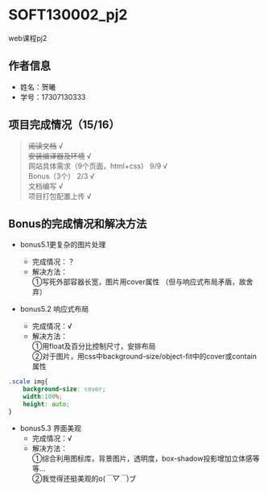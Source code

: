 # SOFT130002_pj2
web课程pj2


## 作者信息 
* 姓名：贺曦 
* 学号：17307130333  

## 项⽬完成情况（15/16）
> ~~阅读文档~~ √  
> ~~安装编译器及环境~~ √   
> ⽹站具体需求（9个页面，html+css） 9/9 √   
> Bonus（3个） 2/3 √   
> 文档编写 √  
> 项目打包配置上传 √  

## Bonus的完成情况和解决⽅法
* bonus5.1更复杂的图⽚处理
    - 完成情况：？
    - 解决方法：  
①写死外部容器长宽，图片用cover属性
（但与响应式布局矛盾，故舍弃）

* bonus5.2 响应式布局
    - 完成情况：√ 
    - 解决方法：  
①用float及百分比控制尺寸，安排布局  
②对于图片，用css中background-size/object-fit中的cover或contain属性
```css
.scale img{
    background-size: cover;
    width:100%;
    height: auto;
}
```

* bonus5.3 界⾯美观
    - 完成情况：√
    - 解决方法：  
①综合利用图标库，背景图片，透明度，box-shadow投影增加立体感等等...  
②我觉得还挺美观的o(*￣▽￣*)ブ


